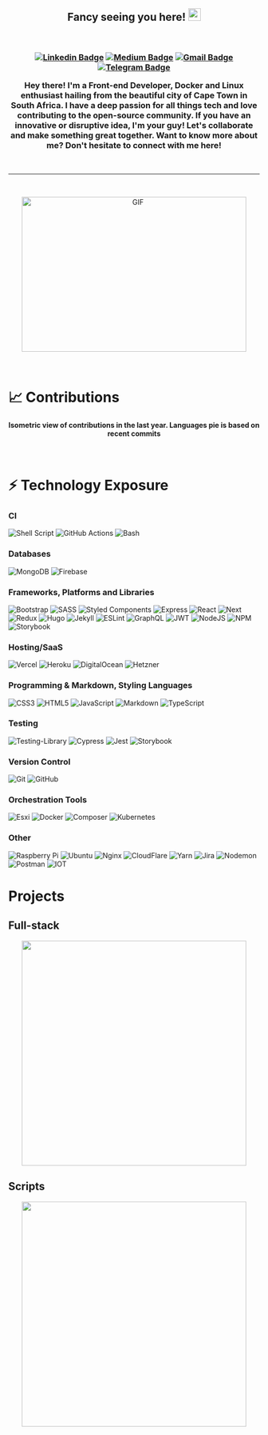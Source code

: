 <h2 align="center">
Fancy seeing you here! <img src="https://media.giphy.com/media/hvRJCLFzcasrR4ia7z/giphy.gif" width="25px" height="25px">
</h2>

<br>
<h3 align="center">

[![Linkedin Badge](https://img.shields.io/badge/-Linkedin-blue?style=for-the-badge&logo=Linkedin&logoColor=white&link=https://www.linkedin.com/in/danielleitch//)](https://www.linkedin.com/in/danielleitch/)
[![Medium Badge](https://img.shields.io/badge/Medium-12100E?style=for-the-badge&logo=medium&logoColor=white)](https://danleitch.medium.com/)
[![Gmail Badge](https://img.shields.io/badge/-Email-c14438?style=for-the-badge&logo=Gmail&logoColor=white&link=mailto:dndleitch@gmail.com)](mailto:dndleitch@gmail.com)
[![Telegram Badge](https://img.shields.io/badge/-Telegram-red?style=for-the-badge&logo=Telegram&logoColor=white&link=https://t.me/thunderchiefza)](https://t.me/thunderchiefza)


Hey there! I'm a Front-end Developer, Docker and Linux enthusiast hailing from the beautiful city of Cape Town in South Africa. I have a deep passion for all things tech and love contributing to the open-source community. If you have an innovative or disruptive idea, I'm your guy! Let's collaborate and make something great together. Want to know more about me? Don't hesitate to connect with me here!

</h3>

<br>
<hr>
<br>

<p align="center"> 
<img  width="450px" height="310px" alt="GIF" src="https://github.com/danleitch/danleitch/blob/main/code.gif?raw=true"  />
</p>

<!-- <p align="center">
	<img width="450em" src="https://github-readme-stats.vercel.app/api?username=danleitch&show_icons=true&include_all_commits=true&count_private=true&hide_border=true&theme=dark" />
</p> -->

<br>

# 📈 Contributions
<h4 align="center">Isometric view of contributions in the last year. Languages pie is based on recent commits</h4>
<!-- <p align="center">
	<a href="./profile-3d-contrib/profile-night-view.svg">
		<img width="900em" src="./profile-3d-contrib/profile-night-view.svg">
	</a>
</p> -->
<br>

# ⚡ Technology Exposure 
### CI
![Shell Script](https://img.shields.io/badge/shell_script-%23121011.svg?style=for-the-badge&logo=gnu-bash&logoColor=white)
![GitHub Actions](https://img.shields.io/badge/github%20actions-%232671E5.svg?style=for-the-badge&logo=githubactions&logoColor=white)
![Bash](https://img.shields.io/badge/bash-%23121011.svg?style=for-the-badge&logo=gnu-bash&logoColor=white)

### Databases

![MongoDB](https://img.shields.io/badge/MongoDB-%234ea94b.svg?style=for-the-badge&logo=mongodb&logoColor=white)
![Firebase](https://img.shields.io/badge/firebase-%2300f.svg?style=for-the-badge&logo=firebase&logoColor=orange)


### Frameworks, Platforms and Libraries
![Bootstrap](https://img.shields.io/badge/bootstrap-%23563D7C.svg?style=for-the-badge&logo=bootstrap&logoColor=white)
![SASS](https://img.shields.io/badge/SASS-hotpink.svg?style=for-the-badge&logo=SASS&logoColor=white)
![Styled Components](https://img.shields.io/badge/Material--UI-0081CB?style=for-the-badge&logo=material-ui&logoColor=white)
![Express](https://img.shields.io/badge/Express-000?style=for-the-badge&logo=express&logoColor=white)
![React](https://img.shields.io/badge/react-%2320232a.svg?style=for-the-badge&logo=react&logoColor=%2361DAFB)
![Next](https://img.shields.io/badge/next.js-%2320232a.svg?style=for-the-badge&logo=next&logoColor=%2361DAFB)
![Redux](https://img.shields.io/badge/Redux-593D88?style=for-the-badge&logo=redux&logoColor=white)
![Hugo](https://img.shields.io/badge/-Hugo-5391FE?style=for-the-badge&logo=hugo&logoColor=white)
![Jekyll](https://img.shields.io/badge/-Jekyll-1f6600?style=for-the-badge&logo=jekyll&logoColor=red)
![ESLint](https://img.shields.io/badge/ESLint-4B3263?style=for-the-badge&logo=eslint&logoColor=white)
![GraphQL](https://img.shields.io/badge/-GraphQL-E10098?style=for-the-badge&logo=graphql&logoColor=white)
![JWT](https://img.shields.io/badge/JWT-black?style=for-the-badge&logo=JSON%20web%20tokens)
![NodeJS](https://img.shields.io/badge/node.js-6DA55F?style=for-the-badge&logo=node.js&logoColor=white)
![NPM](https://img.shields.io/badge/NPM-%23000000.svg?style=for-the-badge&logo=npm&logoColor=white)
![Storybook](https://img.shields.io/badge/-Storybook-563D7C?style=for-the-badge&logo=storybook)

### Hosting/SaaS
![Vercel](https://img.shields.io/badge/Vercel-%23000000.svg?style=for-the-badge&logo=vercel&logoColor=white)
![Heroku](https://img.shields.io/badge/heroku-%23430098.svg?style=for-the-badge&logo=heroku&logoColor=white)
![DigitalOcean](https://img.shields.io/badge/-Digital%20Ocean-darkblue?style=for-the-badge&logo=digitalocean)
![Hetzner](https://img.shields.io/badge/-Hetzner-A30701?style=for-the-badge&logo=hetzner)

### Programming & Markdown, Styling Languages
![CSS3](https://img.shields.io/badge/css3-%231572B6.svg?style=for-the-badge&logo=css3&logoColor=white)
![HTML5](https://img.shields.io/badge/html5-%23E34F26.svg?style=for-the-badge&logo=html5&logoColor=white)
![JavaScript](https://img.shields.io/badge/javascript-%23323330.svg?style=for-the-badge&logo=javascript&logoColor=%23F7DF1E)
![Markdown](https://img.shields.io/badge/markdown-%23000000.svg?style=for-the-badge&logo=markdown&logoColor=white)
![TypeScript](https://img.shields.io/badge/typescript-%23007ACC.svg?style=for-the-badge&logo=typescript&logoColor=white)

### Testing
![Testing-Library](https://img.shields.io/badge/-TestingLibrary-%23E33332?style=for-the-badge&logo=testing-library&logoColor=white)
![Cypress](https://img.shields.io/badge/-Cypress-black?style=for-the-badge&logo=cypress)
![Jest](https://img.shields.io/badge/-jest-%23C21325?style=for-the-badge&logo=jest&logoColor=white)
![Storybook](https://img.shields.io/badge/-Storybook-FF4785?style=for-the-badge&logo=storybook&logoColor=white)


### Version Control
![Git](https://img.shields.io/badge/Git-F05032?style=for-the-badge&logo=git&logoColor=white)
![GitHub](https://img.shields.io/badge/GitHub-181717?style=for-the-badge&logo=github&logoColor=white)

### Orchestration Tools
![Esxi](https://img.shields.io/badge/Esxi-0000A3?style=for-the-badge&logo=&logoColor=white)
![Docker](https://img.shields.io/badge/docker-%230db7ed.svg?style=for-the-badge&logo=docker&logoColor=white)
![Composer](https://img.shields.io/badge/Composer-885630?style=for-the-badge&logo=composer&logoColor=white)
![Kubernetes](https://img.shields.io/badge/kubernetes-%23326ce5.svg?style=for-the-badge&logo=kubernetes&logoColor=white)


### Other
![Raspberry Pi](https://img.shields.io/badge/-Raspberry%20Pi-C51A4A?style=for-the-badge&logo=Raspberry-Pi)
![Ubuntu](https://img.shields.io/badge/-Ubuntu-red?style=for-the-badge&logo=Ubuntu&logoColor=black)
![Nginx](https://img.shields.io/badge/-Nginx-black?style=for-the-badge&logo=nginx)
![CloudFlare](https://img.shields.io/badge/-CloudFlare-black?style=for-the-badge&logo=cloudflare)
![Yarn](https://img.shields.io/badge/Yarn-2C8EBB?style=for-the-badge&logo=yarn&logoColor=white)
![Jira](https://img.shields.io/badge/jira-%230A0FFF.svg?style=for-the-badge&logo=jira&logoColor=white)
![Nodemon](https://img.shields.io/badge/Nodemon-76D04B?style=for-the-badge&logo=nodemon&logoColor=white)
![Postman](https://img.shields.io/badge/Postman-FF6C37?style=for-the-badge&logo=postman&logoColor=white)
![IOT](https://img.shields.io/badge/-IOT-blue?style=for-the-badge&logo=IOT)

# Projects

## Full-stack
<p align="center">
	<a href="https://github.com/danleitch/mern-store">
		<img width="450em" src="https://github-readme-stats.vercel.app/api/pin/?username=danleitch&repo=mern-store&hide_border=true&theme=dark">
	</a>
</p>

## Scripts
<p align="center">
	<a href="https://github.com/danleitch/Media-Server-with-Docker-Ubuntu">
		<img width="450em" src="https://github-readme-stats.vercel.app/api/pin/?username=danleitch&repo=Media-Server-with-Docker-Ubuntu&hide_border=true&theme=dark">
	</a>
</p>










